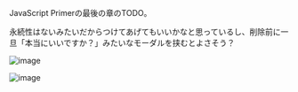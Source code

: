 JavaScript Primerの最後の章のTODO。

永続性はないみたいだからつけてあげてもいいかなと思っているし、削除前に一旦「本当にいいですか？」みたいなモーダルを挟むとよさそう？

![image](https://github.com/user-attachments/assets/44184036-79d3-4a76-b423-34d116b3a534)

![image](https://github.com/user-attachments/assets/e430c5d2-a021-4ccb-8ec0-0f942ba5c541)
